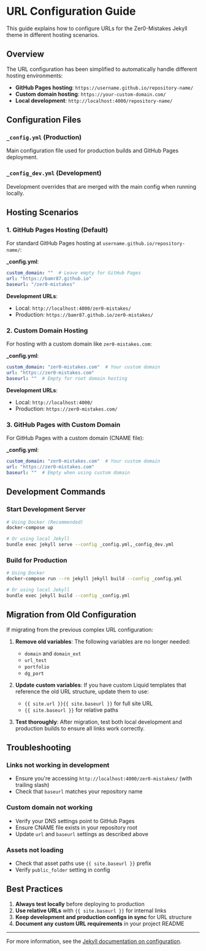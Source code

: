 # URL Configuration Guide

This guide explains how to configure URLs for the Zer0-Mistakes Jekyll theme in different hosting scenarios.

## Overview

The URL configuration has been simplified to automatically handle different hosting environments:

- **GitHub Pages hosting**: `https://username.github.io/repository-name/`
- **Custom domain hosting**: `https://your-custom-domain.com/`
- **Local development**: `http://localhost:4000/repository-name/`

## Configuration Files

### `_config.yml` (Production)

Main configuration file used for production builds and GitHub Pages deployment.

### `_config_dev.yml` (Development)

Development overrides that are merged with the main config when running locally.

## Hosting Scenarios

### 1. GitHub Pages Hosting (Default)

For standard GitHub Pages hosting at `username.github.io/repository-name/`:

**_config.yml**:

```yaml
custom_domain: ""  # Leave empty for GitHub Pages
url: "https://bamr87.github.io"
baseurl: "/zer0-mistakes"
```

**Development URLs**:

- Local: `http://localhost:4000/zer0-mistakes/`
- Production: `https://bamr87.github.io/zer0-mistakes/`

### 2. Custom Domain Hosting

For hosting with a custom domain like `zer0-mistakes.com`:

**_config.yml**:

```yaml
custom_domain: "zer0-mistakes.com"  # Your custom domain
url: "https://zer0-mistakes.com"
baseurl: ""  # Empty for root domain hosting
```

**Development URLs**:

- Local: `http://localhost:4000/`
- Production: `https://zer0-mistakes.com/`

### 3. GitHub Pages with Custom Domain

For GitHub Pages with a custom domain (CNAME file):

**_config.yml**:

```yaml
custom_domain: "zer0-mistakes.com"  # Your custom domain
url: "https://zer0-mistakes.com"
baseurl: ""  # Empty when using custom domain
```

## Development Commands

### Start Development Server

```bash
# Using Docker (Recommended)
docker-compose up

# Or using local Jekyll
bundle exec jekyll serve --config _config.yml,_config_dev.yml
```

### Build for Production

```bash
# Using Docker
docker-compose run --rm jekyll jekyll build --config _config.yml

# Or using local Jekyll
bundle exec jekyll build --config _config.yml
```

## Migration from Old Configuration

If migrating from the previous complex URL configuration:

1. **Remove old variables**: The following variables are no longer needed:
   - `domain` and `domain_ext`
   - `url_test`
   - `portfolio`
   - `dg_port`

2. **Update custom variables**: If you have custom Liquid templates that reference the old URL
   structure, update them to use:
   - `{{ site.url }}{{ site.baseurl }}` for full site URL
   - `{{ site.baseurl }}` for relative paths

3. **Test thoroughly**: After migration, test both local development and production builds to
   ensure all links work correctly.

## Troubleshooting

### Links not working in development

- Ensure you're accessing `http://localhost:4000/zer0-mistakes/` (with trailing slash)
- Check that `baseurl` matches your repository name

### Custom domain not working

- Verify your DNS settings point to GitHub Pages
- Ensure CNAME file exists in your repository root
- Update `url` and `baseurl` settings as described above

### Assets not loading

- Check that asset paths use `{{ site.baseurl }}` prefix
- Verify `public_folder` setting in config

## Best Practices

1. **Always test locally** before deploying to production
2. **Use relative URLs** with `{{ site.baseurl }}` for internal links
3. **Keep development and production configs in sync** for URL structure
4. **Document any custom URL requirements** in your project README

---

For more information, see the [Jekyll documentation on configuration](https://jekyllrb.com/docs/configuration/).
